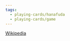 ```yaml
---
tags:
  - playing-cards/hanafuda
  - playing-cards/game
---
```

[Wikipedia](https://en.wikipedia.org/wiki/Koi-Koi)
